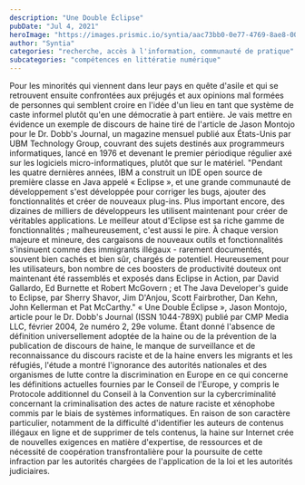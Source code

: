 ```yaml
---
description: "Une Double Éclipse"
pubDate: "Jul 4, 2021"
heroImage: "https://images.prismic.io/syntia/aac73bb0-0e77-4769-8ae8-00da5c08c1ff_csm_corona_2_2ff67dd1bc.jpg?auto=compress,format"
author: "Syntia"
categories: "recherche, accès à l'information, communauté de pratique"
subcategories: "compétences en littératie numérique"
---
```


Pour les minorités qui viennent dans leur pays en quête d'asile et qui se retrouvent ensuite confrontées aux préjugés et aux opinions mal formées de personnes qui semblent croire en l'idée d'un lieu en tant que système de caste informel plutôt qu'en une démocratie à part entière.
Je vais mettre en évidence un exemple de discours de haine tiré de l'article de Jason Montojo pour le Dr. Dobb's Journal, un magazine mensuel publié aux États-Unis par UBM Technology Group, couvrant des sujets destinés aux programmeurs informatiques, lancé en 1976 et devenant le premier périodique régulier axé sur les logiciels micro-informatiques, plutôt que sur le matériel.
"Pendant les quatre dernières années, IBM a construit un IDE open source de première classe en Java appelé « Eclipse », et une grande communauté de développement s'est développée pour corriger les bugs, ajouter des fonctionnalités et créer de nouveaux plug-ins. Plus important encore, des dizaines de milliers de développeurs les utilisent maintenant pour créer de véritables applications.
Le meilleur atout d'Eclipse est sa riche gamme de fonctionnalités ; malheureusement, c'est aussi le pire. À chaque version majeure et mineure, des cargaisons de nouveaux outils et fonctionnalités s'insinuent comme des immigrants illégaux - rarement documentés, souvent bien cachés et bien sûr, chargés de potentiel. Heureusement pour les utilisateurs, bon nombre de ces boosters de productivité douteux ont maintenant été rassemblés et exposés dans Eclipse in Action, par David Gallardo, Ed Burnette et Robert McGovern ; et The Java Developer's guide to Eclipse, par Sherry Shavor, Jim D'Anjou, Scott Fairbrother, Dan Kehn, John Kellerman et Pat McCarthy."
« Une Double Éclipse », Jason Montojo, article pour le Dr. Dobb's Journal (ISSN 1044-789X) publié par CMP Media LLC, février 2004, 2e numéro 2, 29e volume.
Étant donné l'absence de définition universellement adoptée de la haine ou de la prévention de la publication de discours de haine, le manque de surveillance et de reconnaissance du discours raciste et de la haine envers les migrants et les réfugiés, l'étude a montré l'ignorance des autorités nationales et des organismes de lutte contre la discrimination en Europe en ce qui concerne les définitions actuelles fournies par le Conseil de l'Europe, y compris le Protocole additionnel du Conseil à la Convention sur la cybercriminalité concernant la criminalisation des actes de nature raciste et xénophobe commis par le biais de systèmes informatiques.
En raison de son caractère particulier, notamment de la difficulté d'identifier les auteurs de contenus illégaux en ligne et de supprimer de tels contenus, la haine sur Internet crée de nouvelles exigences en matière d'expertise, de ressources et de nécessité de coopération transfrontalière pour la poursuite de cette infraction par les autorités chargées de l'application de la loi et les autorités judiciaires.